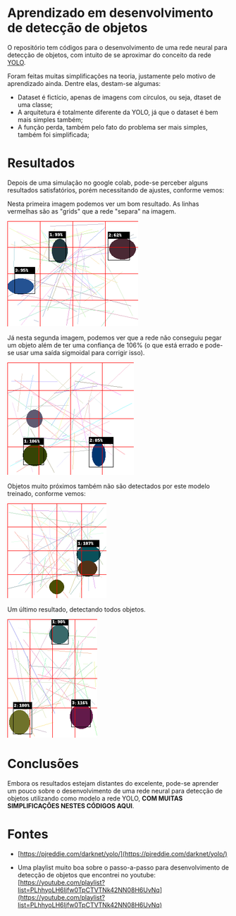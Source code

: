 # Aprendizado em desenvolvimento de detecção de objetos

O repositório tem códigos para o desenvolvimento de uma rede neural para detecção de objetos, com intuito de se aproximar do conceito da rede [YOLO](https://pjreddie.com/darknet/yolo/).  

Foram feitas muitas simplificações na teoria, justamente pelo motivo de aprendizado ainda. Dentre elas, destam-se algumas:
- Dataset é fictício, apenas de imagens com círculos, ou seja, dtaset de uma classe;  
- A arquitetura é totalmente diferente da YOLO, já que o dataset é bem mais simples também;  
- A função perda, também pelo fato do problema ser mais simples, também foi simplificada;  

# Resultados

Depois de uma simulação no google colab, pode-se perceber alguns resultados satisfatórios, porém necessitando de ajustes, conforme vemos:  

Nesta primeira imagem podemos ver um bom resultado. As linhas vermelhas são as "grids" que a rede "separa" na imagem. 

![outptu1](./imgs_results/output1.png)  

Já nesta segunda imagem, podemos ver que a rede não conseguiu pegar um objeto além de ter uma confiança de 106% (o que está errado e pode-se usar uma saída sigmoidal para corrigir isso).  

![outptu2](./imgs_results/output2.png)  

Objetos muito próximos também não são detectados por este modelo treinado, conforme vemos:  

![outptu3](./imgs_results/output3.png)  

Um último resultado, detectando todos objetos.  

![outptu4](./imgs_results/output4.png)  

# Conclusões

Embora os resultados estejam distantes do excelente, pode-se aprender um pouco sobre o desenvolvimento de uma rede neural para detecção de objetos utilizando como modelo a rede YOLO, **COM MUITAS SIMPLIFICAÇÕES NESTES CÓDIGOS AQUI**.

# Fontes

- [https://pjreddie.com/darknet/yolo/](https://pjreddie.com/darknet/yolo/)

- Uma playlist muito boa sobre o passo-a-passo para desenvolvimento de detecção de objetos que encontrei no youtube: [https://youtube.com/playlist?list=PLhhyoLH6Ijfw0TpCTVTNk42NN08H6UvNq](https://youtube.com/playlist?list=PLhhyoLH6Ijfw0TpCTVTNk42NN08H6UvNq)
